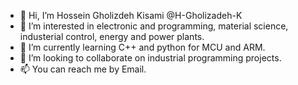 - 👋 Hi, I’m Hossein Gholizdeh Kisami @H-Gholizadeh-K
- 👀 I’m interested in electronic and programming, material science, industerial control, energy and power plants.
- 🌱 I’m currently learning C++ and python for MCU and ARM.
- 💞️ I’m looking to collaborate on industrial programming projects.
- 📫 You can reach me by Email. 

<!---
H-Gholizadeh-K/H-Gholizadeh-K is a ✨ special ✨ repository because its `README.md` (this file) appears on your GitHub profile.
You can click the Preview link to take a look at your changes.
--->

